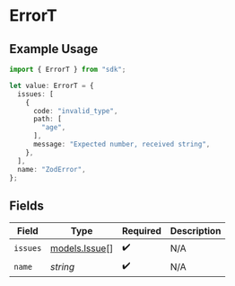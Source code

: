 # ErrorT

## Example Usage

```typescript
import { ErrorT } from "sdk";

let value: ErrorT = {
  issues: [
    {
      code: "invalid_type",
      path: [
        "age",
      ],
      message: "Expected number, received string",
    },
  ],
  name: "ZodError",
};
```

## Fields

| Field                                | Type                                 | Required                             | Description                          |
| ------------------------------------ | ------------------------------------ | ------------------------------------ | ------------------------------------ |
| `issues`                             | [models.Issue](../models/issue.md)[] | :heavy_check_mark:                   | N/A                                  |
| `name`                               | *string*                             | :heavy_check_mark:                   | N/A                                  |